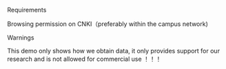 Requirements

Browsing permission on CNKI（preferably within the campus network)


Warnings

This demo only shows how we obtain data, it only provides support for our research and is not allowed for commercial use ！！！